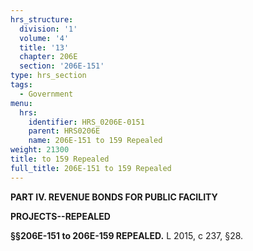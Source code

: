 ```yaml
---
hrs_structure:
  division: '1'
  volume: '4'
  title: '13'
  chapter: 206E
  section: '206E-151'
type: hrs_section
tags:
  - Government
menu:
  hrs:
    identifier: HRS_0206E-0151
    parent: HRS0206E
    name: 206E-151 to 159 Repealed
weight: 21300
title: to 159 Repealed
full_title: 206E-151 to 159 Repealed
---
```

**PART IV. REVENUE BONDS FOR PUBLIC FACILITY**

**PROJECTS--REPEALED**

**§§206E-151 to 206E-159 REPEALED.** L 2015, c 237, §28.